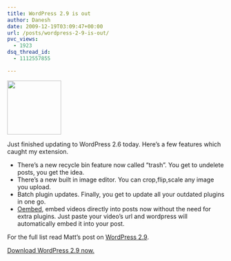 ```yaml
---
title: WordPress 2.9 is out
author: Danesh
date: 2009-12-19T03:09:47+00:00
url: /posts/wordpress-2-9-is-out/
pvc_views:
  - 1923
dsq_thread_id:
  - 1112557855

---
```

<img loading="lazy" class="alignnone size-full wp-image-781" title="WordPress" src="/wp-content/uploads/2008/08/wordpresslogo.jpg" alt="" width="125" height="125" />

Just finished updating to WordPress 2.6 today. Here&#8217;s a few features which caught my extension.

  * There&#8217;s a new recycle bin feature now called &#8220;trash&#8221;. You get to undelete posts, you get the idea.
  * There&#8217;s a new built in image editor. You can crop,flip,scale any image you upload.
  * Batch plugin updates. Finally, you get to update all your outdated plugins in one go.
  * [Oembed][1], embed videos directly into posts now without the need for extra plugins. Just paste your video&#8217;s url and wordpress will automatically embed it into your post.

For the full list read Matt&#8217;s post on [WordPress 2.9][2].

[Download WordPress 2.9 now.][3]

 [1]: http://codex.wordpress.org/Embeds
 [2]: http://wordpress.org/development/2009/12/wordpress-2-9/
 [3]: http://wordpress.org/download/